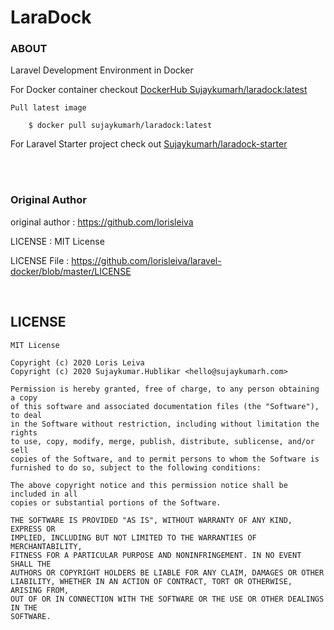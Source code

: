 # LaraDock

### ABOUT

Laravel Development Environment in Docker


For Docker container checkout [DockerHub Sujaykumarh/laradock:latest](https://hub.docker.com/repository/docker/sujaykumarh/laradock)

    Pull latest image

        $ docker pull sujaykumarh/laradock:latest


For Laravel Starter project check out [Sujaykumarh/laradock-starter](https://github.com/Sujaykumarh/laradock-starter)


<br>
<br>


### Original Author 

original author   : https://github.com/lorisleiva

LICENSE           : MIT License 

LICENSE File      : https://github.com/lorisleiva/laravel-docker/blob/master/LICENSE

<br>

## LICENSE

    MIT License

    Copyright (c) 2020 Loris Leiva
    Copyright (c) 2020 Sujaykumar.Hublikar <hello@sujaykumarh.com>

    Permission is hereby granted, free of charge, to any person obtaining a copy
    of this software and associated documentation files (the "Software"), to deal
    in the Software without restriction, including without limitation the rights
    to use, copy, modify, merge, publish, distribute, sublicense, and/or sell
    copies of the Software, and to permit persons to whom the Software is
    furnished to do so, subject to the following conditions:

    The above copyright notice and this permission notice shall be included in all
    copies or substantial portions of the Software.

    THE SOFTWARE IS PROVIDED "AS IS", WITHOUT WARRANTY OF ANY KIND, EXPRESS OR
    IMPLIED, INCLUDING BUT NOT LIMITED TO THE WARRANTIES OF MERCHANTABILITY,
    FITNESS FOR A PARTICULAR PURPOSE AND NONINFRINGEMENT. IN NO EVENT SHALL THE
    AUTHORS OR COPYRIGHT HOLDERS BE LIABLE FOR ANY CLAIM, DAMAGES OR OTHER
    LIABILITY, WHETHER IN AN ACTION OF CONTRACT, TORT OR OTHERWISE, ARISING FROM,
    OUT OF OR IN CONNECTION WITH THE SOFTWARE OR THE USE OR OTHER DEALINGS IN THE
    SOFTWARE.
